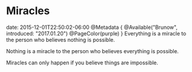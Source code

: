 # Miracles
date: 2015-12-01T22:50:02-06:00
@Metadata {
  @Available("Brunow", introduced: "2017.01.20")
  @PageColor(purple)
}
Everything is a miracle to the person who believes nothing is possible.

Nothing is a miracle to the person who believes everything is possible.

Miracles can only happen if you believe things are impossible.
